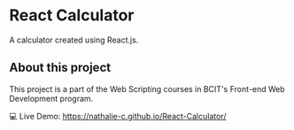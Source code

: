 # React Calculator

A calculator created using React.js.

## About this project

This project is a part of the Web Scripting courses in BCIT's Front-end Web Development program.

💻 Live Demo: https://nathalie-c.github.io/React-Calculator/
